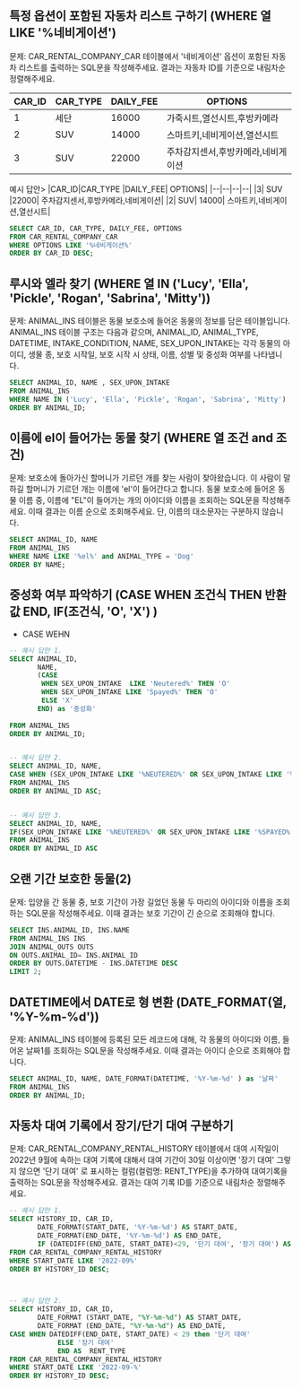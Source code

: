 ## 특정 옵션이 포함된 자동차 리스트 구하기 (WHERE 열 LIKE '%네비게이션')

문제: CAR_RENTAL_COMPANY_CAR 테이블에서 '네비게이션' 옵션이 포함된 자동차 리스트를 출력하는 SQL문을 작성해주세요. 결과는 자동차 ID를 기준으로 내림차순 정렬해주세요.


|CAR_ID	|CAR_TYPE	|DAILY_FEE|	OPTIONS|
|--|--|--|--|
|1|	세단|	16000|	가죽시트,열선시트,후방카메라|
|2|	SUV|	14000|	스마트키,네비게이션,열선시트|
|3|	SUV|	22000|	주차감지센서,후방카메라,네비게이션|


예시 답안>
|CAR_ID|CAR_TYPE	|DAILY_FEE|	OPTIONS|
|--|--|--|--|
|3|	SUV	|22000|	주차감지센서,후방카메라,네비게이션|
|2|	SUV|	14000|	스마트키,네비게이션,열선시트|



``` sql
SELECT CAR_ID, CAR_TYPE, DAILY_FEE, OPTIONS
FROM CAR_RENTAL_COMPANY_CAR
WHERE OPTIONS LIKE '%네비게이션%'
ORDER BY CAR_ID DESC;
```

## 루시와 엘라 찾기 (WHERE 열 IN ('Lucy', 'Ella', 'Pickle', 'Rogan', 'Sabrina', 'Mitty'))


문제: ANIMAL_INS 테이블은 동물 보호소에 들어온 동물의 정보를 담은 테이블입니다. ANIMAL_INS 테이블 구조는 다음과 같으며, ANIMAL_ID, ANIMAL_TYPE, DATETIME, INTAKE_CONDITION, NAME, SEX_UPON_INTAKE는 각각 동물의 아이디, 생물 종, 보호 시작일, 보호 시작 시 상태, 이름, 성별 및 중성화 여부를 나타냅니다.


``` sql
SELECT ANIMAL_ID, NAME , SEX_UPON_INTAKE
FROM ANIMAL_INS
WHERE NAME IN ('Lucy', 'Ella', 'Pickle', 'Rogan', 'Sabrina', 'Mitty')
ORDER BY ANIMAL_ID;
```


## 이름에 el이 들어가는 동물 찾기 (WHERE 열 조건 and 조건)


문제: 보호소에 돌아가신 할머니가 기르던 개를 찾는 사람이 찾아왔습니다. 이 사람이 말하길 할머니가 기르던 개는 이름에 'el'이 들어간다고 합니다. 동물 보호소에 들어온 동물 이름 중, 이름에 "EL"이 들어가는 개의 아이디와 이름을 조회하는 SQL문을 작성해주세요. 이때 결과는 이름 순으로 조회해주세요. 단, 이름의 대소문자는 구분하지 않습니다.


``` sql
SELECT ANIMAL_ID, NAME
FROM ANIMAL_INS
WHERE NAME LIKE '%el%' and ANIMAL_TYPE = 'Dog'
ORDER BY NAME;
```

## 중성화 여부 파악하기 (CASE WHEN 조건식 THEN 반환값 END, IF(조건식, 'O', 'X') )
- CASE WEHN 

``` sql
-- 예시 답안 1.
SELECT ANIMAL_ID,
       NAME,
       (CASE 
        WHEN SEX_UPON_INTAKE  LIKE 'Neutered%' THEN 'O'
        WHEN SEX_UPON_INTAKE LIKE 'Spayed%' THEN 'O'
        ELSE 'X' 
       END) as '중성화'
       
FROM ANIMAL_INS
ORDER BY ANIMAL_ID;


-- 예시 답안 2.
SELECT ANIMAL_ID, NAME,
CASE WHEN (SEX_UPON_INTAKE LIKE '%NEUTERED%' OR SEX_UPON_INTAKE LIKE '%SPAYED%') THEN 'O' ELSE 'X' END AS '중성화'
FROM ANIMAL_INS
ORDER BY ANIMAL_ID ASC;


-- 예시 답안 3.
SELECT ANIMAL_ID, NAME,
IF(SEX_UPON_INTAKE LIKE '%NEUTERED%' OR SEX_UPON_INTAKE LIKE '%SPAYED%','O','X') AS '중성화'
FROM ANIMAL_INS
ORDER BY ANIMAL_ID ASC

```

## 오랜 기간 보호한 동물(2)

문제: 입양을 간 동물 중, 보호 기간이 가장 길었던 동물 두 마리의 아이디와 이름을 조회하는 SQL문을 작성해주세요. 이때 결과는 보호 기간이 긴 순으로 조회해야 합니다.

``` sql
SELECT INS.ANIMAL_ID, INS.NAME
FROM ANIMAL_INS INS
JOIN ANIMAL_OUTS OUTS
ON OUTS.ANIMAL_ID= INS.ANIMAL_ID
ORDER BY OUTS.DATETIME - INS.DATETIME DESC
LIMIT 2;
```

## DATETIME에서 DATE로 형 변환 (DATE_FORMAT(열, '%Y-%m-%d'))


문제: ANIMAL_INS 테이블에 등록된 모든 레코드에 대해, 각 동물의 아이디와 이름, 들어온 날짜1를 조회하는 SQL문을 작성해주세요. 이때 결과는 아이디 순으로 조회해야 합니다.

``` sql
SELECT ANIMAL_ID, NAME, DATE_FORMAT(DATETIME, '%Y-%m-%d' ) as '날짜'
FROM ANIMAL_INS
ORDER BY ANIMAL_ID;
```

## 자동차 대여 기록에서 장기/단기 대여 구분하기

문제: CAR_RENTAL_COMPANY_RENTAL_HISTORY 테이블에서 대여 시작일이 2022년 9월에 속하는 대여 기록에 대해서 대여 기간이 30일 이상이면 '장기 대여' 그렇지 않으면 '단기 대여' 로 표시하는 컬럼(컬럼명: RENT_TYPE)을 추가하여 대여기록을 출력하는 SQL문을 작성해주세요. 결과는 대여 기록 ID를 기준으로 내림차순 정렬해주세요.

``` sql
-- 예시 답안 1. 
SELECT HISTORY_ID, CAR_ID, 
       DATE_FORMAT(START_DATE, '%Y-%m-%d') AS START_DATE, 
       DATE_FORMAT(END_DATE, '%Y-%m-%d') AS END_DATE,
       IF (DATEDIFF(END_DATE, START_DATE)<29, '단기 대여', '장기 대여') AS RENT_TYPE -- 근데 왜...조건이 <29 인가... <30 이어야 하지 않나?
FROM CAR_RENTAL_COMPANY_RENTAL_HISTORY
WHERE START_DATE LIKE '2022-09%'
ORDER BY HISTORY_ID DESC;



-- 예시 답안 2.
SELECT HISTORY_ID, CAR_ID, 
	   DATE_FORMAT (START_DATE, "%Y-%m-%d") AS START_DATE, 
	   DATE_FORMAT (END_DATE, "%Y-%m-%d") AS END_DATE,
CASE WHEN DATEDIFF(END_DATE, START_DATE) < 29 then '단기 대여' 
            ELSE '장기 대여' 
            END AS  RENT_TYPE
FROM CAR_RENTAL_COMPANY_RENTAL_HISTORY
WHERE START_DATE LIKE '2022-09-%'
ORDER BY HISTORY_ID DESC;
```
